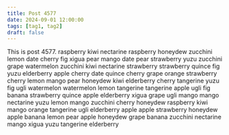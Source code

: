 ```yaml
---
title: Post 4577
date: 2024-09-01 12:00:00
tags: [tag1, tag2]
draft: false
---
```

This is post 4577.
raspberry
kiwi
nectarine
raspberry
honeydew
zucchini
lemon
date
cherry
fig
xigua
pear
mango
date
pear
strawberry
yuzu
zucchini
grape
watermelon
zucchini
kiwi
nectarine
strawberry
strawberry
quince
fig
yuzu
elderberry
apple
cherry
date
quince
cherry
grape
orange
strawberry
cherry
lemon
mango
pear
honeydew
kiwi
elderberry
cherry
tangerine
yuzu
fig
ugli
watermelon
watermelon
lemon
tangerine
tangerine
apple
ugli
fig
banana
strawberry
quince
apple
elderberry
xigua
grape
ugli
mango
mango
nectarine
yuzu
lemon
mango
zucchini
cherry
honeydew
raspberry
kiwi
mango
orange
tangerine
ugli
elderberry
apple
apple
strawberry
honeydew
apple
banana
lemon
pear
apple
honeydew
grape
banana
zucchini
nectarine
mango
xigua
yuzu
tangerine
elderberry
